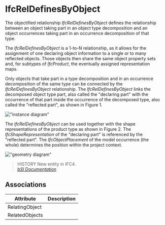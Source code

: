 IfcRelDefinesByObject
=====================
The objectified relationship _IfcRelDefinesByObject_ defines the relationship
between an object taking part in an object type decomposition and an object
occurrences taking part in an occurrence decomposition of that type.  
  
The _IfcRelDefinesByObject_ is a 1-to-N relationship, as it allows for the
assignment of one declaring object information to a single or to many
reflected objects. Those objects then share the same object property sets and,
for subtypes of _IfcProduct_, the eventually assigned representation maps.  
  
Only objects that take part in a type decomposition and in an occurrence
decomposition of the same type can be connected by the _IfcRelDefinesByObject_
relationship. The _IfcRelDefinesByObject_ links the decomposed object type
part, also called the "declaring part" with the occurrence of that part inside
the occurrence of the decomposed type, also called the "reflected part", as
shown in Figure 1.  
  
  
  
!["instance diagram"](../figures/ifcreldefinesbyobject_fig-1.png "Figure 1 --
Part definition relationships")  
  
The _IfcRelDefinesByObject_ can be used together with the shape
representations of the product type as shown in Figure 2. The
_IfcShapeRepresentation_ of the "declaring part" is referenced by the
"reflected part". The _IfcObjectPlacement_ of the model occurrence (the whole)
determines the position within the project context.  
  
!["geometry diagram"](../figures/ifcreldefinesbyobject_fig-2.png "Figure 2 --
Part definition relationships with shape representation")  
  
> HISTORY  New entity in IFC4.  
[ _bSI
Documentation_](https://standards.buildingsmart.org/IFC/DEV/IFC4_2/FINAL/HTML/schema/ifckernel/lexical/ifcreldefinesbyobject.htm)


Associations
------------
| Attribute      | Description   |
|----------------|---------------|
| RelatingObject |               |
| RelatedObjects |               |

